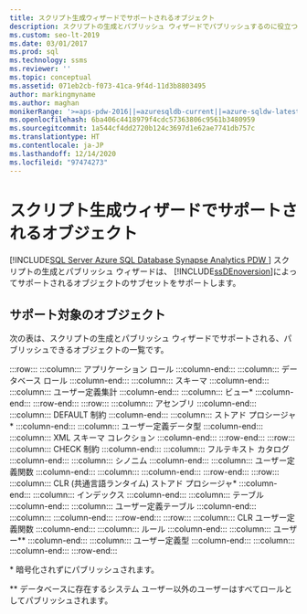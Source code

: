 ```yaml
---
title: スクリプト生成ウィザードでサポートされるオブジェクト
description: スクリプトの生成とパブリッシュ ウィザードでパブリッシュするのに役立つ可能性があるオブジェクトの種類を確認します。
ms.custom: seo-lt-2019
ms.date: 03/01/2017
ms.prod: sql
ms.technology: ssms
ms.reviewer: ''
ms.topic: conceptual
ms.assetid: 071eb2cb-f073-41ca-9f4d-11d3b8803495
author: markingmyname
ms.author: maghan
monikerRange: '>=aps-pdw-2016||=azuresqldb-current||=azure-sqldw-latest||>=sql-server-2016||>=sql-server-linux-2017||=azuresqldb-mi-current'
ms.openlocfilehash: 6ba406c4418979f4cdc57363806c9561b3480959
ms.sourcegitcommit: 1a544cf4dd2720b124c3697d1e62ae7741db757c
ms.translationtype: HT
ms.contentlocale: ja-JP
ms.lasthandoff: 12/14/2020
ms.locfileid: "97474273"
---
```

# <a name="objects-supported-by-the-generate-scripts-wizard"></a>スクリプト生成ウィザードでサポートされるオブジェクト
[!INCLUDE[SQL Server Azure SQL Database Synapse Analytics PDW ](../../includes/applies-to-version/sql-asdb-asdbmi-asa-pdw.md)]
  スクリプトの生成とパブリッシュ ウィザードは、 [!INCLUDE[ssDEnoversion](../../includes/ssdenoversion-md.md)]によってサポートされるオブジェクトのサブセットをサポートします。  
  
## <a name="supported-objects"></a>サポート対象のオブジェクト  
 次の表は、スクリプトの生成とパブリッシュ ウィザードでサポートされる、パブリッシュできるオブジェクトの一覧です。  
  
:::row:::
    :::column:::
        アプリケーション ロール
    :::column-end:::
    :::column:::
        データベース ロール
    :::column-end:::
    :::column:::
        スキーマ
    :::column-end:::
    :::column:::
        ユーザー定義集計
    :::column-end:::
    :::column:::
        ビュー*
    :::column-end:::
:::row-end:::
:::row:::
    :::column:::
        アセンブリ
    :::column-end:::
    :::column:::
        DEFAULT 制約
    :::column-end:::
    :::column:::
        ストアド プロシージャ*
    :::column-end:::
    :::column:::
        ユーザー定義データ型
    :::column-end:::
    :::column:::
        XML スキーマ コレクション
    :::column-end:::
:::row-end:::
:::row:::
    :::column:::
        CHECK 制約
    :::column-end:::
    :::column:::
        フルテキスト カタログ
    :::column-end:::
    :::column:::
        シノニム
    :::column-end:::
    :::column:::
        ユーザー定義関数
    :::column-end:::
    :::column:::
    :::column-end:::
:::row-end:::
:::row:::
    :::column:::
        CLR (共通言語ランタイム) ストアド プロシージャ*
    :::column-end:::
    :::column:::
        インデックス
    :::column-end:::
    :::column:::
        テーブル
    :::column-end:::
    :::column:::
        ユーザー定義テーブル
    :::column-end:::
    :::column:::
    :::column-end:::
:::row-end:::
:::row:::
    :::column:::
        CLR ユーザー定義関数
    :::column-end:::
    :::column:::
        ルール
    :::column-end:::
    :::column:::
        ユーザー**
    :::column-end:::
    :::column:::
        ユーザー定義型
    :::column-end:::
    :::column:::
    :::column-end:::
:::row-end:::

 \* 暗号化されずにパブリッシュされます。  
  
 ** データベースに存在するシステム ユーザー以外のユーザーはすべてロールとしてパブリッシュされます。  
  
  
